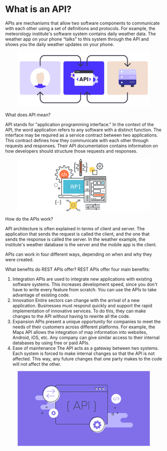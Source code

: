 # What is an API?



APIs are mechanisms that allow two software components to communicate with each other using a set of definitions and protocols. For example, the meteorology institute's software system contains daily weather data. The weather app on your phone “talks” to this system through the API and shows you the daily weather updates on your phone.

<figure><img src=".gitbook/assets/diagrama-de-un-api.webp" alt=""><figcaption></figcaption></figure>

What does API mean?&#x20;

API stands for "application programming interface." In the context of the API, the word application refers to any software with a distinct function. The interface may be required as a service contract between two applications. This contract defines how they communicate with each other through requests and responses. Their API documentation contains information on how developers should structure those requests and responses.

<figure><img src=".gitbook/assets/image.png" alt=""><figcaption></figcaption></figure>

How do the APIs work?&#x20;

API architecture is often explained in terms of client and server. The application that sends the request is called the client, and the one that sends the response is called the server. In the weather example, the institute's weather database is the server and the mobile app is the client.

APIs can work in four different ways, depending on when and why they were created.

What benefits do REST APIs offer? REST APIs offer four main benefits:

1. Integration APIs are used to integrate new applications with existing software systems. This increases development speed, since you don't have to write every feature from scratch. You can use the APIs to take advantage of existing code.
2. Innovation Entire sectors can change with the arrival of a new application. Businesses must respond quickly and support the rapid implementation of innovative services. To do this, they can make changes to the API without having to rewrite all the code.
3. Expansion APIs present a unique opportunity for companies to meet the needs of their customers across different platforms. For example, the Maps API allows the integration of map information into websites, Android, iOS, etc. Any company can give similar access to their internal databases by using free or paid APIs.
4. Ease of maintenance The API acts as a gateway between two systems. Each system is forced to make internal changes so that the API is not affected. This way, any future changes that one party makes to the code will not affect the other.

<figure><img src=".gitbook/assets/What-is-an-API.png" alt=""><figcaption></figcaption></figure>
